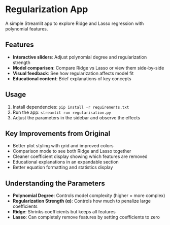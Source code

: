 # Regularization App

A simple Streamlit app to explore Ridge and Lasso regression with polynomial features.

## Features

- **Interactive sliders**: Adjust polynomial degree and regularization strength
- **Model comparison**: Compare Ridge vs Lasso or view them side-by-side
- **Visual feedback**: See how regularization affects model fit
- **Educational content**: Brief explanations of key concepts

## Usage

1. Install dependencies: `pip install -r requirements.txt`
2. Run the app: `streamlit run regularisation.py`
3. Adjust the parameters in the sidebar and observe the effects

## Key Improvements from Original

- Better plot styling with grid and improved colors
- Comparison mode to see both Ridge and Lasso together
- Cleaner coefficient display showing which features are removed
- Educational explanations in an expandable section
- Better equation formatting and statistics display

## Understanding the Parameters

- **Polynomial Degree**: Controls model complexity (higher = more complex)
- **Regularization Strength (α)**: Controls how much to penalize large coefficients
- **Ridge**: Shrinks coefficients but keeps all features
- **Lasso**: Can completely remove features by setting coefficients to zero